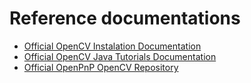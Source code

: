 # Reference documentations

* [Official OpenCV Instalation Documentation](https://docs.opencv.org/4.5.2/d2/de6/tutorial_py_setup_in_ubuntu.html)
* [Official OpenCV Java Tutorials Documentation](https://opencv-java-tutorials.readthedocs.io/en/latest/)
* [Official OpenPnP OpenCV Repository](https://github.com/openpnp/opencv)